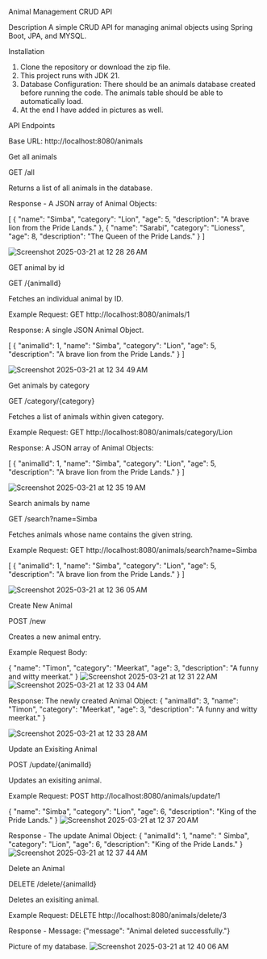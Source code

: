 Animal Management CRUD API 

Description
A simple CRUD API for managing animal objects using Spring Boot, JPA, and MYSQL.

Installation
1. Clone the repository or download the zip file.
2. This project runs with JDK 21.
3. Database Configuration: There should be an animals database created before running the code. The animals table should be able to automatically load.
4. At the end I have added in pictures as well. 

API Endpoints

Base URL: http://localhost:8080/animals

Get all animals

GET /all

Returns a list of all animals in the database. 

Response - A JSON array of Animal Objects:

[
  {
    "name": "Simba",
    "category": "Lion",
    "age": 5,
    "description": "A brave lion from the Pride Lands."
  },
  {
    "name": "Sarabi",
    "category": "Lioness",
    "age": 8,
    "description": "The Queen of the Pride Lands."
  }
]

![Screenshot 2025-03-21 at 12 28 26 AM](https://github.com/user-attachments/assets/b1289ac4-ee23-4f81-81f9-9d5f75d205dc)



GET animal by id 

GET /{animalId}

Fetches an individual animal by ID.

Example Request: GET http://localhost:8080/animals/1

Response: A single JSON Animal Object. 

[
{
  "animalId": 1,
  "name": "Simba",
  "category": "Lion",
  "age": 5,
  "description": "A brave lion from the Pride Lands."
}
]

![Screenshot 2025-03-21 at 12 34 49 AM](https://github.com/user-attachments/assets/6bda36ae-9d00-4648-a9c6-ee8550f2a2cd)


Get animals by category

GET /category/{category}

Fetches a list of animals within given category. 

Example Request: GET http://localhost:8080/animals/category/Lion

Response: A JSON array of Animal Objects: 

[
  {
    "animalId": 1,
    "name": "Simba",
    "category": "Lion",
    "age": 5,
    "description": "A brave lion from the Pride Lands."
  }
]  

![Screenshot 2025-03-21 at 12 35 19 AM](https://github.com/user-attachments/assets/2fde238d-dbd2-4058-be7c-139673670d69)

  
Search animals by name 

GET /search?name=Simba

Fetches animals whose name contains the given string. 

Example Request: GET http://localhost:8080/animals/search?name=Simba

[
  {
    "animalId": 1,
    "name": "Simba",
    "category": "Lion",
    "age": 5,
    "description": "A brave lion from the Pride Lands."
  }
]

 ![Screenshot 2025-03-21 at 12 36 05 AM](https://github.com/user-attachments/assets/6a6f8528-e94f-485c-bc8e-c133bbc3be6c)

Create New Animal

POST /new

Creates a new animal entry. 

Example Request Body: 

{
  "name": "Timon",
  "category": "Meerkat",
  "age": 3,
  "description": "A funny and witty meerkat."
}
![Screenshot 2025-03-21 at 12 31 22 AM](https://github.com/user-attachments/assets/35cc98df-2546-4aa1-a1a9-8884f9a60d01)
![Screenshot 2025-03-21 at 12 33 04 AM](https://github.com/user-attachments/assets/5db19824-7e9f-4c45-8b8b-b0bff17137f0)

Response: The newly created Animal Object:
{
  "animalId": 3,
  "name": "Timon",
  "category": "Meerkat",
  "age": 3,
  "description": "A funny and witty meerkat."
}

![Screenshot 2025-03-21 at 12 33 28 AM](https://github.com/user-attachments/assets/0c9c9e14-2af1-4cc5-9111-fb22caf49371)


Update an Exisiting Animal

POST /update/{animalId}

Updates an exisiting animal. 

Example Request: POST http://localhost:8080/animals/update/1

{
  "name": "Simba",
  "category": "Lion",
  "age": 6,
  "description": "King of the Pride Lands."
}
![Screenshot 2025-03-21 at 12 37 20 AM](https://github.com/user-attachments/assets/300e0f30-2c44-43c5-b5df-5da4cae44975)

Response - The update Animal Object: 
{
  "animalId": 1,
  "name": " Simba",
  "category": "Lion",
  "age": 6,
  "description": "King of the Pride Lands."
}
![Screenshot 2025-03-21 at 12 37 44 AM](https://github.com/user-attachments/assets/21430fde-c195-40cc-8eac-944f42b00258)

Delete an Animal

DELETE /delete/{animalId}

Deletes an exisiting animal. 

Example Request: DELETE http://localhost:8080/animals/delete/3

Response - Message:  {"message": "Animal deleted successfully."} 

Picture of my database. 
![Screenshot 2025-03-21 at 12 40 06 AM](https://github.com/user-attachments/assets/714d9b22-bfbe-4f40-8b3d-6637002197de)


